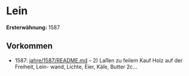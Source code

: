 # Lein

**Ersterwähnung:** 1587

## Vorkommen
- 1587: [jahre/1587/README.md](../jahre/1587/README.md) – 2) Laſſen zu feilem Kauf Holz auf der Freiheit, Lein-
wand, Lichte, Eier, Käſe, Butter 2c...
